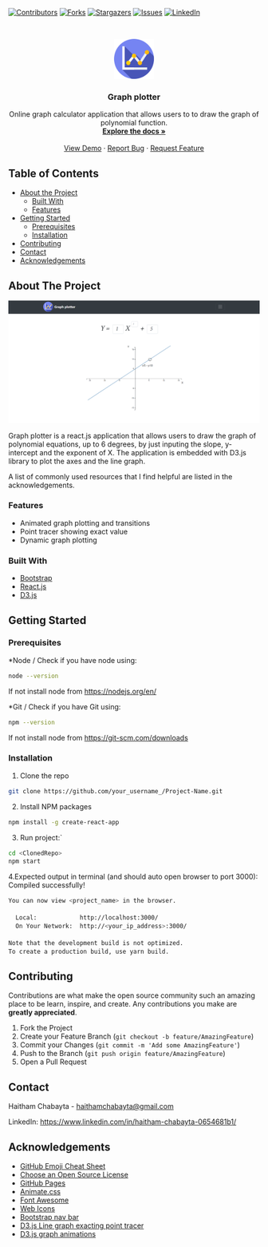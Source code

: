 
[![Contributors][contributors-shield]][contributors-url]
[![Forks][forks-shield]][forks-url]
[![Stargazers][stars-shield]][stars-url]
[![Issues][issues-shield]][issues-url]
[![LinkedIn][linkedin-shield]][linkedin-url]



<!-- PROJECT LOGO -->
<br />
<p align="center">
  <a href="https://github.com/haitham-chabayta/Polynomial-Equations-Graph-Plotter">
     <img src="images/logo.png" alt="Logo" width="80" height="80">
 </a>

  <h3 align="center">Graph plotter</h3>

  <p align="center">
    Online graph calculator application that allows users to to draw the graph of polynomial function.
    <br />
    <a href="https://github.com/haitham-chabayta/Polynomial-Equations-Graph-Plotter"><strong>Explore the docs »</strong></a>
    <br />
    <br />
    <a href="https://master.d2r7fs8fky214e.amplifyapp.com/">View Demo</a>
    ·
    <a href="https://github.com/haitham-chabayta/Polynomial-Equations-Graph-Plotter/issues">Report Bug</a>
    ·
    <a href="https://github.com/haitham-chabayta/Polynomial-Equations-Graph-Plotter/issues">Request Feature</a>
  </p>
</p>



<!-- TABLE OF CONTENTS -->
## Table of Contents

* [About the Project](#about-the-project)
  * [Built With](#built-with)
  * [Features](#features)
* [Getting Started](#getting-started)
  * [Prerequisites](#prerequisites)
  * [Installation](#installation)
* [Contributing](#contributing)
* [Contact](#contact)
* [Acknowledgements](#acknowledgements)



<!-- ABOUT THE PROJECT -->
## About The Project

[![Product Name Screen Shot][product-screenshot]](https://master.d2r7fs8fky214e.amplifyapp.com/)

Graph plotter is a react.js application that allows users to draw the graph of polynomial equations, up to 6 degrees, by just inputing the slope, y-intercept and the exponent of X. The application is embedded with D3.js library to plot the axes and the line graph.

A list of commonly used resources that I find helpful are listed in the acknowledgements.

### Features
* Animated graph plotting and transitions
* Point tracer showing exact value
* Dynamic graph plotting


### Built With
* [Bootstrap](https://getbootstrap.com)
* [React.js](https://reactjs.org/)
* [D3.js](https://d3js.org/)

## Getting Started


### Prerequisites

*Node / Check if you have node using:
```sh
node --version
```
If not install node from https://nodejs.org/en/

*Git / Check if you have Git using:
```sh
npm --version
```
If not install node from https://git-scm.com/downloads

### Installation

1. Clone the repo
```sh
git clone https://github.com/your_username_/Project-Name.git
```
2. Install NPM packages
```sh
npm install -g create-react-app
```
3. Run project:`
```sh
cd <ClonedRepo>
npm start
```
4.Expected output in terminal (and should auto open browser to port 3000):
Compiled successfully!
```sh
You can now view <project_name> in the browser.

  Local:            http://localhost:3000/
  On Your Network:  http://<your_ip_address>:3000/

Note that the development build is not optimized.
To create a production build, use yarn build.
```



<!-- CONTRIBUTING -->
## Contributing

Contributions are what make the open source community such an amazing place to be learn, inspire, and create. Any contributions you make are **greatly appreciated**.

1. Fork the Project
2. Create your Feature Branch (`git checkout -b feature/AmazingFeature`)
3. Commit your Changes (`git commit -m 'Add some AmazingFeature'`)
4. Push to the Branch (`git push origin feature/AmazingFeature`)
5. Open a Pull Request


<!-- CONTACT -->
## Contact

Haitham Chabayta - haithamchabayta@gmail.com

LinkedIn: https://www.linkedin.com/in/haitham-chabayta-0654681b1/



<!-- ACKNOWLEDGEMENTS -->
## Acknowledgements
* [GitHub Emoji Cheat Sheet](https://www.webpagefx.com/tools/emoji-cheat-sheet)
* [Choose an Open Source License](https://choosealicense.com)
* [GitHub Pages](https://pages.github.com)
* [Animate.css](https://daneden.github.io/animate.css)
* [Font Awesome](https://fontawesome.com)
* [Web Icons](https://www.flaticon.com/free-icons/web)
* [Bootstrap nav bar](https://getbootstrap.com/docs/4.0/components/navbar/)
* [D3.js Line graph exacting point tracer](https://www.d3-graph-gallery.com/graph/line_cursor.html)
* [D3.js graph animations](https://www.tutorialsteacher.com/d3js/animation-with-d3js)



[contributors-shield]: https://img.shields.io/github/contributors/haitham-chabayta/Polynomial-Equations-Graph-Plotter.svg?style=flat-square
[contributors-url]: https://github.com/haitham-chabayta/Polynomial-Equations-Graph-Plotter/graphs/contributors
[forks-shield]: https://img.shields.io/github/forks/haitham-chabayta/Polynomial-Equations-Graph-Plotter.svg?style=flat-square
[forks-url]: https://github.com/haitham-chabayta/Polynomial-Equations-Graph-Plotter/network/members
[stars-shield]: https://img.shields.io/github/stars/haitham-chabayta/Polynomial-Equations-Graph-Plotter.svg?style=flat-square
[stars-url]: https://github.com/haitham-chabayta/Polynomial-Equations-Graph-Plotter/stargazers
[issues-shield]: https://img.shields.io/github/issues/haitham-chabayta/Polynomial-Equations-Graph-Plotter.svg?style=flat-square
[issues-url]: https://github.com/haitham-chabayta/Polynomial-Equations-Graph-Plotter/issues
[linkedin-shield]: https://img.shields.io/badge/-LinkedIn-black.svg?style=flat-square&logo=linkedin&colorB=555
[linkedin-url]: https://www.linkedin.com/in/haitham-chabayta-0654681b1/
[product-screenshot]: images/screenshot.PNG
